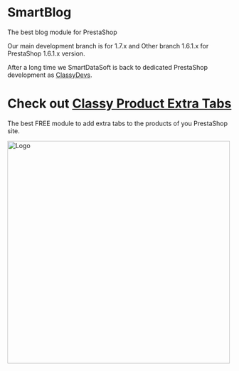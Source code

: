 # SmartBlog

The best blog module for PrestaShop

Our main development branch is for 1.7.x and Other branch 1.6.1.x for PrestaShop 1.6.1.x version. 


After a long time we SmartDataSoft is back to dedicated PrestaShop development as [ClassyDevs](https://classydevs.com/?utm_source=sbloggithub&utm_medium=sbloggithubredmi&utm_campaign=sbloggithubredmi). 


# Check out [Classy Product Extra Tabs](https://classydevs.com/free-modules/classy-product-extra-tab/?utm_source=sbloggithub&utm_medium=sbloggithubredmi&utm_campaign=sbloggithubredmi) 
The best FREE module to add extra tabs to the products of you PrestaShop site.

<a href="https://classydevs.com/free-modules/classy-product-extra-tab/?utm_source=sbloggithub&utm_medium=sbloggithubredmi&utm_campaign=sbloggithubredmi" target="_blank"><img src="Frame 8.png" alt="Logo" width="500" height="500"></a>
